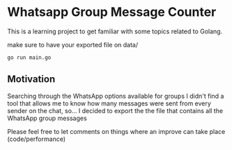 # Whatsapp Group Message Counter

This is a learning project to get familiar with some topics related to Golang.

make sure to have your exported file on data/

```bash
go run main.go
```

## Motivation

Searching through the WhatsApp options available for groups I didn't find a tool that allows me to know how many messages were sent from every sender on the chat, so... I decided to export the the file that contains all the WhatsApp group messages

Please feel free to let comments on things where an improve can take place (code/performance)